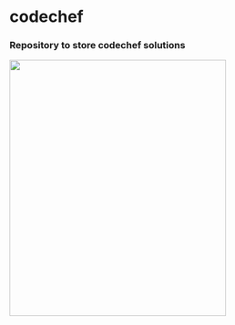 # codechef
 <h3>Repository to store codechef solutions</h3>
<img src="https://media.giphy.com/media/ZeRYb8bhr6NbO6lac0/giphy.gif" width="380" height="450" align="left"/> 

